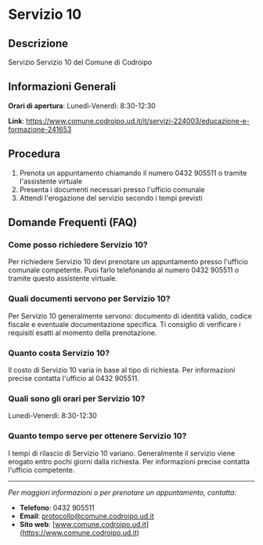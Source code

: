 # Servizio 10

## Descrizione

Servizio Servizio 10 del Comune di Codroipo

## Informazioni Generali

**Orari di apertura**: Lunedì-Venerdì: 8:30-12:30

**Link**: https://www.comune.codroipo.ud.it/it/servizi-224003/educazione-e-formazione-241653

## Procedura

1. Prenota un appuntamento chiamando il numero 0432 905511 o tramite l'assistente virtuale
2. Presenta i documenti necessari presso l'ufficio comunale
3. Attendi l'erogazione del servizio secondo i tempi previsti

## Domande Frequenti (FAQ)

### Come posso richiedere Servizio 10?

Per richiedere Servizio 10 devi prenotare un appuntamento presso l'ufficio comunale competente. Puoi farlo telefonando al numero 0432 905511 o tramite questo assistente virtuale.

### Quali documenti servono per Servizio 10?

Per Servizio 10 generalmente servono: documento di identità valido, codice fiscale e eventuale documentazione specifica. Ti consiglio di verificare i requisiti esatti al momento della prenotazione.

### Quanto costa Servizio 10?

Il costo di Servizio 10 varia in base al tipo di richiesta. Per informazioni precise contatta l'ufficio al 0432 905511.

### Quali sono gli orari per Servizio 10?

Lunedì-Venerdì: 8:30-12:30

### Quanto tempo serve per ottenere Servizio 10?

I tempi di rilascio di Servizio 10 variano. Generalmente il servizio viene erogato entro pochi giorni dalla richiesta. Per informazioni precise contatta l'ufficio competente.

---

*Per maggiori informazioni o per prenotare un appuntamento, contatta:*
- **Telefono**: 0432 905511
- **Email**: [protocollo@comune.codroipo.ud.it](mailto:protocollo@comune.codroipo.ud.it)
- **Sito web**: [www.comune.codroipo.ud.it](https://www.comune.codroipo.ud.it)
